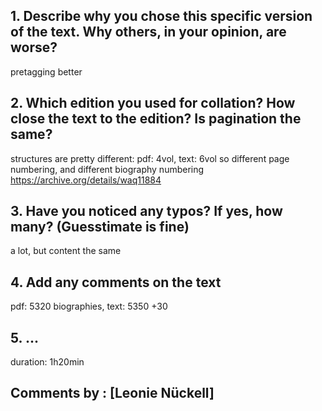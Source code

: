 
## 1. Describe why you chose this specific version of the text. Why others, in your opinion, are worse?

pretagging better
## 2. Which edition you used for collation? How close the text to the edition? Is pagination the same?

structures are pretty different: pdf: 4vol, text: 6vol
so different page numbering, and different biography numbering
https://archive.org/details/waq11884


## 3. Have you noticed any typos? If yes, how many? (Guesstimate is fine)
a lot, but content the same

## 4. Add any comments on the text

pdf: 5320 biographies, text: 5350       +30

## 5. ...
duration: 1h20min
## Comments by : [Leonie Nückell]
